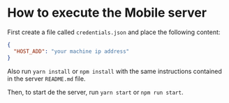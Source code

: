 # How to execute the Mobile server

First create a file called `credentials.json` and place the following content:

```json
{
  "HOST_ADD": "your machine ip address"
}
```

Also run `yarn install` or `npm install` with the same instructions contained in the server `README.md` file.

Then, to start de the server, run `yarn start` or `npm run start`.
